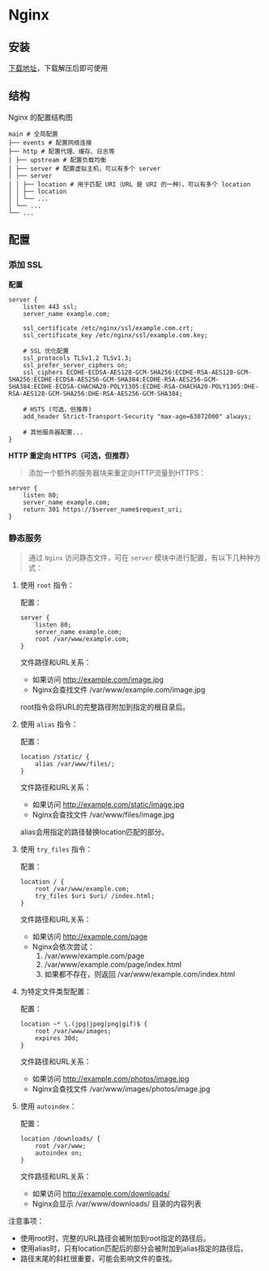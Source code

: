 # Nginx

## 安装

[下载地址](http://nginx.org/en/download.html)，下载解压后即可使用

## 结构

Nginx 的配置结构图

```  
main # 全局配置  
├── events # 配置网络连接  
├── http # 配置代理、缓存、日志等  
│ ├── upstream # 配置负载均衡  
│ ├── server # 配置虚拟主机，可以有多个 server
│ ├── server  
│ │ ├── location # 用于匹配 URI（URL 是 URI 的一种），可以有多个 location
│ │ ├── location  
│ │ └── ...  
│ └── ...  
└── ...  
```

## 配置

### 添加 SSL

**配置**

```shell
server {
    listen 443 ssl;
    server_name example.com;

    ssl_certificate /etc/nginx/ssl/example.com.crt;
    ssl_certificate_key /etc/nginx/ssl/example.com.key;

    # SSL 优化配置
    ssl_protocols TLSv1.2 TLSv1.3;
    ssl_prefer_server_ciphers on;
    ssl_ciphers ECDHE-ECDSA-AES128-GCM-SHA256:ECDHE-RSA-AES128-GCM-SHA256:ECDHE-ECDSA-AES256-GCM-SHA384:ECDHE-RSA-AES256-GCM-SHA384:ECDHE-ECDSA-CHACHA20-POLY1305:ECDHE-RSA-CHACHA20-POLY1305:DHE-RSA-AES128-GCM-SHA256:DHE-RSA-AES256-GCM-SHA384;

    # HSTS (可选，但推荐)
    add_header Strict-Transport-Security "max-age=63072000" always;

    # 其他服务器配置...
}
```

**HTTP 重定向 HTTPS（可选，但推荐）**
> 添加一个额外的服务器块来重定向HTTP流量到HTTPS：
```shell
server {
    listen 80;
    server_name example.com;
    return 301 https://$server_name$request_uri;
}
```

### 静态服务

> 通过 `Nginx` 访问静态文件，可在 `server` 模块中进行配置，有以下几种种方式：

1. 使用 `root` 指令：

   配置：
   ```nginx
   server {
       listen 80;
       server_name example.com;
       root /var/www/example.com;
   }
   ```

   文件路径和URL关系：
    - 如果访问 http://example.com/image.jpg
    - Nginx会查找文件 /var/www/example.com/image.jpg

   root指令会将URL的完整路径附加到指定的根目录后。

2. 使用 `alias` 指令：

   配置：
   ```nginx
   location /static/ {
       alias /var/www/files/;
   }
   ```

   文件路径和URL关系：
    - 如果访问 http://example.com/static/image.jpg
    - Nginx会查找文件 /var/www/files/image.jpg

   alias会用指定的路径替换location匹配的部分。

3. 使用 `try_files` 指令：

   配置：
   ```nginx
   location / {
       root /var/www/example.com;
       try_files $uri $uri/ /index.html;
   }
   ```

   文件路径和URL关系：
    - 如果访问 http://example.com/page
    - Nginx会依次尝试：
        1. /var/www/example.com/page
        2. /var/www/example.com/page/index.html
        3. 如果都不存在，则返回 /var/www/example.com/index.html

4. 为特定文件类型配置：

   配置：
   ```nginx
   location ~* \.(jpg|jpeg|png|gif)$ {
       root /var/www/images;
       expires 30d;
   }
   ```

   文件路径和URL关系：
    - 如果访问 http://example.com/photos/image.jpg
    - Nginx会查找文件 /var/www/images/photos/image.jpg

5. 使用 `autoindex`：

   配置：
   ```nginx
   location /downloads/ {
       root /var/www;
       autoindex on;
   }
   ```

   文件路径和URL关系：
    - 如果访问 http://example.com/downloads/
    - Nginx会显示 /var/www/downloads/ 目录的内容列表

注意事项：

- 使用root时，完整的URL路径会被附加到root指定的路径后。
- 使用alias时，只有location匹配后的部分会被附加到alias指定的路径后。
- 路径末尾的斜杠很重要，可能会影响文件的查找。
